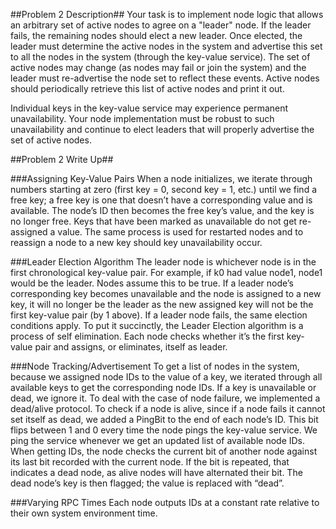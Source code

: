 ##Problem 2 Description##
Your task is to implement node logic that allows an arbitrary set of active nodes to agree on a "leader" node. If the leader fails, the remaining nodes should elect a new leader. Once elected, the leader must determine the active nodes in the system and advertise this set to all the nodes in the system (through the key-value service). The set of active nodes may change (as nodes may fail or join the system) and the leader must re-advertise the node set to reflect these events. Active nodes should periodically retrieve this list of active nodes and print it out.

Individual keys in the key-value service may experience permanent unavailability. Your node implementation must be robust to such unavailability and continue to elect leaders that will properly advertise the set of active nodes.

##Problem 2 Write Up##

###Assigning Key-Value Pairs
When a node initializes, we iterate through numbers starting at zero (first key = 0, second
key = 1, etc.) until we find a free key; a free key is one that doesn’t have a corresponding
value and is available. The node’s ID then becomes the free key’s value, and the key is no
longer free. Keys that have been marked as unavailable do not get re-assigned a value. The
same process is used for restarted nodes and to reassign a node to a new key should key
unavailability occur.

###Leader Election Algorithm
The leader node is whichever node is in the first chronological key-value pair. For example, if
k0 had value node1, node1 would be the leader. Nodes assume this to be true. If a leader
node’s corresponding key becomes unavailable and the node is assigned to a new key, it will
no longer be the leader as the new assigned key will not be the first key-value pair (by 1
above). If a leader node fails, the same election conditions apply. To put it succinctly, the
Leader Election algorithm is a process of self elimination. Each node checks whether it’s the
first key-value pair and assigns, or eliminates, itself as leader.

###Node Tracking/Advertisement
To get a list of nodes in the system, because we assigned node IDs to the value of a key, we
iterated through all available keys to get the corresponding node IDs. If a key is unavailable
or dead, we ignore it.
To deal with the case of node failure, we implemented a dead/alive protocol. To check if a
node is alive, since if a node fails it cannot set itself as dead, we added a PingBit to the end of
each node’s ID. This bit flips between 1 and 0 every time the node pings the key-value
service. We ping the service whenever we get an updated list of available node IDs. When
getting IDs, the node checks the current bit of another node against its last bit recorded with
the current node. If the bit is repeated, that indicates a dead node, as alive nodes will have
alternated their bit. The dead node’s key is then flagged; the value is replaced with “dead”.

###Varying RPC Times
Each node outputs IDs at a constant rate relative to their own system environment time.